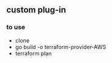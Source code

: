 ## custom plug-in

### to use

 - clone
 - go build -o terraform-provider-AWS
 - terraform plan

   
  
 
 
